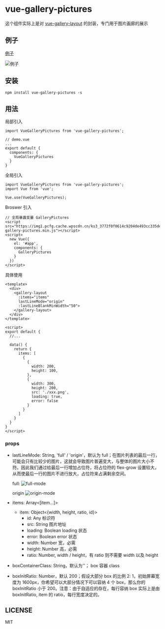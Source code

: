 # vue-gallery-pictures

这个组件实际上是对 [vue-gallery-layout](https://github.com/liuqipeng417/vue-gallery-pictures) 的封装，专门用于图片画廊的展示

## 例子

[例子](http://jsbin.com/gucahis/1/edit?html,css,js,output)

![例子](https://kss.ksyun.com/wpsconfig/gallery-pictures-demo-3-iloveimg-compressed.gif)

## 安装

`npm install vue-gallery-pictures -s`

## 用法

局部引入
```
import VueGalleryPictures from 'vue-gallery-pictures';

// demo.vue
...
export default {
  components: {
    VueGalleryPictures
  }
}
```

全局引入
```
import VueGalleryPictures from 'vue-gallery-pictures';
import Vue from 'vue';

Vue.use(VueGalleryPictures);
```

Broswer 引入
```
// 全局暴露变量 GalleryPictures
<script src="https://img1.pcfg.cache.wpscdn.cn/ks3_3772f0f0614c9204de493cc335dedd12/vue-gallery-pictures.min.js"></script>
<script>
  new Vue({
    el: '#app',
    components: {
      GalleryPictures
    }
  })
</script>
```

具体使用
```
<template>
  <div>
    <gallery-layout
      :items="items"
      lastLineMode="origin"
      :lastLineBlankMinWidth="50">
    </gallery-layout>
  </div>
</template>

<script>
export default {
  //...

  data() {
    return {
      items: [
        {
          {
            width: 200,
            height: 100,
          },
          {
            width: 300,
            height: 200,
            src: './xxx.png',
            loading: true,
            error: false
          }
        }
      ]
    }
  }
}
</script>
```

### props

- lastLineMode: String, 'full' / 'origin'，默认为 full；在图片列表的最后一行，可能会只有比较少的图片，这就会导致图片普遍变大，与整体的图片大小不符。因此我们通过给最后一行增加占位符，将占位符的 flex-grow 设置较大，从而使最后一行的图片不进行放大，占位符来占满剩余空间。

    full:
    ![full-mode](https://img1.pcfg.cache.wpscdn.cn/ks3_ab2603f7558962581a356a7f805cc518/full-mode.png)

    origin
    ![origin-mode](https://img1.pcfg.cache.wpscdn.cn/ks3_40405cc1f424a2efc7ad690a6fe8bed6/origin-mode.png)

- items: Array<[item...]>
    - item: Object<{width, height, ratio, id}>
        - id: Any 标识符
        - src: String 图片地址
        - loading: Boolean loading 状态
        - error: Boolean error 状态
        - width: Number 宽，必需
        - height: Number 高，必需
        - ratio: Number, width / height，有 ratio 则不需要 width 以及 height

- boxContainerClass: String，默认为''； box 容器 class

- boxInitRatio: Number，默认 200；假设大部分 box 的比例 2: 1，初始屏幕宽度为 1600px，你希望可以大部分情况下可以容纳 4 个 box，那么你的 boxInitRatio 小于 200。注意：由于自适应的存在，每行容纳 box 实际上是由 boxInitRatio, item 的 ratio，每行宽度决定的。

## LICENSE

MIT

